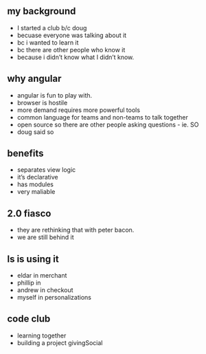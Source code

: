 

## my background
- I started a club b/c doug
- becuase everyone was talking about it
- bc i wanted to learn it
- bc there are other people who know it
- because i didn’t know what I didn’t know.

## why angular
- angular is fun to play with.
- browser is hostile
- more demand requires more powerful tools
- common language for teams and non-teams to talk together
- open source so there are other people asking questions - ie. SO
- doug said so

## benefits
- separates view logic
- it’s declarative
- has modules
- very maliable

## 2.0 fiasco
- they are rethinking that with peter bacon.
- we are still behind it

## ls is using it
- eldar in merchant
- phillip in
- andrew in checkout
- myself in personalizations

## code club
- learning together
- building a project givingSocial

